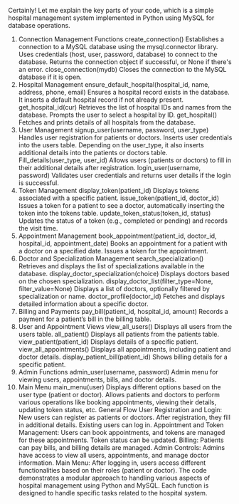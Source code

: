 Certainly! Let me explain the key parts of your code, which is a simple hospital management system implemented in Python using MySQL for database operations.

1. Connection Management Functions
create_connection()
Establishes a connection to a MySQL database using the mysql.connector library.
Uses credentials (host, user, password, database) to connect to the database.
Returns the connection object if successful, or None if there's an error.
close_connection(mydb)
Closes the connection to the MySQL database if it is open.
2. Hospital Management
ensure_default_hospital(hospital_id, name, address, phone, email)
Ensures a hospital record exists in the database. It inserts a default hospital record if not already present.
get_hospital_id(cur)
Retrieves the list of hospital IDs and names from the database.
Prompts the user to select a hospital by ID.
get_hospital()
Fetches and prints details of all hospitals from the database.
3. User Management
signup_user(username, password, user_type)
Handles user registration for patients or doctors.
Inserts user credentials into the users table.
Depending on the user_type, it also inserts additional details into the patients or doctors table.
Fill_details(user_type, user_id)
Allows users (patients or doctors) to fill in their additional details after registration.
login_user(username, password)
Validates user credentials and returns user details if the login is successful.
4. Token Management
display_token(patient_id)
Displays tokens associated with a specific patient.
issue_token(patient_id, doctor_id)
Issues a token for a patient to see a doctor, automatically inserting the token into the tokens table.
update_token_status(token_id, status)
Updates the status of a token (e.g., completed or pending) and records the visit time.
5. Appointment Management
book_appointment(patient_id, doctor_id, hospital_id, appointment_date)
Books an appointment for a patient with a doctor on a specified date.
Issues a token for the appointment.
6. Doctor and Specialization Management
search_specialization()
Retrieves and displays the list of specializations available in the database.
display_doctor_specialization(choice)
Displays doctors based on the chosen specialization.
display_doctor_list(filter_type=None, filter_value=None)
Displays a list of doctors, optionally filtered by specialization or name.
doctor_profile(doctor_id)
Fetches and displays detailed information about a specific doctor.
7. Billing and Payments
pay_bill(patient_id, hospital_id, amount)
Records a payment for a patient’s bill in the billing table.
8. User and Appointment Views
view_all_users()
Displays all users from the users table.
all_patient()
Displays all patients from the patients table.
view_patient(patient_id)
Displays details of a specific patient.
view_all_appointments()
Displays all appointments, including patient and doctor details.
display_patient_bill(patient_id)
Shows billing details for a specific patient.
9. Admin Functions
admin_user(username, password)
Admin menu for viewing users, appointments, bills, and doctor details.
10. Main Menu
main_menu(user)
Displays different options based on the user type (patient or doctor).
Allows patients and doctors to perform various operations like booking appointments, viewing their details, updating token status, etc.
General Flow
User Registration and Login: New users can register as patients or doctors. After registration, they fill in additional details. Existing users can log in.
Appointment and Token Management: Users can book appointments, and tokens are managed for these appointments. Token status can be updated.
Billing: Patients can pay bills, and billing details are managed.
Admin Controls: Admins have access to view all users, appointments, and manage doctor information.
Main Menu: After logging in, users access different functionalities based on their roles (patient or doctor).
The code demonstrates a modular approach to handling various aspects of hospital management using Python and MySQL. Each function is designed to handle specific tasks related to the hospital system.
